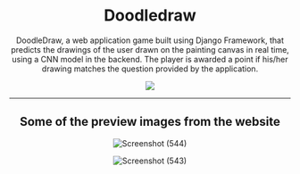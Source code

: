 <div align="center">
<h1> Doodledraw
</h1>

<p>
DoodleDraw, a web application game built using Django Framework, that predicts the drawings of the user drawn on the painting canvas in real time, using a CNN model in the backend. The player is awarded a point if his/her drawing matches the question provided by the application.</p>

<p align="center">
   <img src="https://skillicons.dev/icons?i=python,github,django,tensorflow" />
</p>

<hr>

<h2> Some of the preview images from the website </h2>

![Screenshot (544)](https://user-images.githubusercontent.com/62739618/130173303-78748ac9-3d04-48c7-96ff-61935206479f.png)

![Screenshot (543)](https://user-images.githubusercontent.com/62739618/130173326-7292b5d7-1d74-4d53-968b-d1d16d26d4c3.png)

</div>

